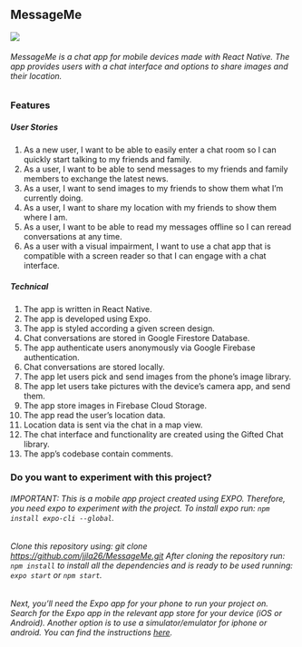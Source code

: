 ## MessageMe

![](messageme-showcase.gif)

###### MessageMe is a chat app for mobile devices made with React Native. The app provides users with a chat interface and options to share images and their location.

### Features

##### User Stories

1. As a new user, I want to be able to easily enter a chat room so I can quickly start talking to my
friends and family.
2. As a user, I want to be able to send messages to my friends and family members to exchange
the latest news.
3. As a user, I want to send images to my friends to show them what I’m currently doing.
4. As a user, I want to share my location with my friends to show them where I am.
5. As a user, I want to be able to read my messages offline so I can reread conversations at any
time.
6. As a user with a visual impairment, I want to use a chat app that is compatible with a screen
reader so that I can engage with a chat interface.

##### Technical

1. The app is written in React Native.
2. The app is developed using Expo.
3. The app is styled according a given screen design.
4. Chat conversations are stored in Google Firestore Database.
5. The app authenticate users anonymously via Google Firebase authentication.
6. Chat conversations are stored locally.
7. The app let users pick and send images from the phone’s image library.
8. The app let users take pictures with the device’s camera app, and send them.
9. The app store images in Firebase Cloud Storage.
10. The app read the user’s location data.
11. Location data is sent via the chat in a map view.
12. The chat interface and functionality are created using the Gifted Chat library.
13. The app’s codebase contain comments.

### Do you want to experiment with this project?

###### IMPORTANT: This is a mobile app project created using EXPO. Therefore, you need expo to experiment with the project. To install expo run: `npm install expo-cli --global`. 

###### Clone this repository using: git clone https://github.com/jjla26/MessageMe.git After cloning the repository run: `npm install` to install all the dependencies and is ready to be used running: `expo start` or `npm start`.


###### Next, you’ll need the Expo app for your phone to run your project on. Search for the Expo app in the relevant app store for your device (iOS or Android). Another option is to use a simulator/emulator for iphone or android. You can find the instructions [here](https://reactnative.dev/docs/next/environment-setup).
